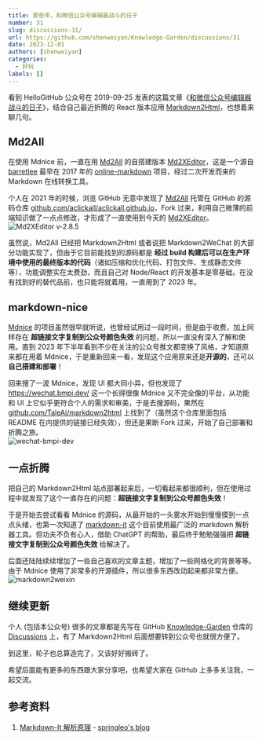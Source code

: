```yaml
---
title: 那些年，和微信公众号编辑器战斗的日子
number: 31
slug: discussions-31/
url: https://github.com/shenweiyan/Knowledge-Garden/discussions/31
date: 2023-12-01
authors: [shenweiyan]
categories: 
  - 好玩
labels: []
---
```


看到 HelloGitHub 公众号在 2019-09-25 发表的这篇文章《[和微信公众号编辑器战斗的日子](https://mp.weixin.qq.com/s/3-A_iSZYD88Cy467qOnNOw)》，结合自己最近折腾的 React 版本应用 [Markdown2Html](https://github.com/shenweiyan/Markdown2Html)，也想着来聊几句。

<!-- more -->

## Md2All

在使用 Mdnice 前，一直在用 [Md2All](https://md.aclickall.com) 的自搭建版本 [Md2XEditor](https://github.com/shenweiyan/Md2XEditor)，这是一个源自 [barretlee](https://github.com/barretlee) 最早在 2017 年的 [online-markdown](https://github.com/barretlee/online-markdown) 项目，经过二次开发而来的 Markdown 在线转换工具。

个人在 2021 年的时候，浏览 GitHub 无意中发现了 [Md2All](https://md.aclickall.com) 托管在 GitHub 的源码仓库 [github.com/aclickall/aclickall.github.io](https://github.com/aclickall/aclickall.github.io>)，Fork 过来，利用自己微薄的前端知识做了一点点修改，才形成了一直使用到今天的 [Md2XEditor](https://github.com/shenweiyan/Md2XEditor)。    
![Md2XEditor v-2.8.5](https://slab-1251708715.cos.ap-guangzhou.myqcloud.com/KGarden/2023/md2xeditor-v2.8.5.png)

虽然说，Md2All 已经把 Markdown2Html 或者说把 Markdown2WeChat 的大部分功能实现了，但由于它目前能找到的源码都是 **经过 build 构建后可以在生产环境中使用的最终版本的代码**（诸如压缩和优化代码、打包文件、生成静态文件等），功能调整实在太费劲，而且自己对 Node/React 的开发基本是零基础。在没有找到好的替代品前，也只能将就着用，一直用到了 2023 年。

## markdown-nice

[Mdnice](https://github.com/mdnice/markdown-nice/) 的项目虽然很早就听说，也曾经试用过一段时间，但是由于收费，加上同样存在 **超链接文字复制到公众号颜色失效** 的问题，所以一直没有深入了解和使用。直到 2023 年下半年看到不少在关注的公众号推文都变换了风格，才知道原来都在用着 Mdnice，于是重新回来一看，发现这个应用原来还是**开源的**，还可以**自己搭建和部署**！

回来搜了一波 Mdnice，发现 UI 都大同小异，但也发现了 <https://wechat.bmpi.dev/> 这一个长得很像 Mdnice 又不完全像的平台，从功能和 UI 上它似乎更符合个人的需求和审美，于是去搜源码，果然在 [github.com/TaleAi/markdown2html](https://github.com/TaleAi/markdown2html) 上找到了（虽然这个仓库里面包括 README 在内提供的链接已经失效），但还是果断 Fork 过来，开始了自己部署和折腾之旅。     
![wechat-bmpi-dev](https://slab-1251708715.cos.ap-guangzhou.myqcloud.com/KGarden/2023/wechat-bmpi-dev.png)

## 一点折腾

把自己的 Markdown2Html 站点部署起来后，一切看起来都很顺利，但在使用过程中就发现了这个一直存在的问题：**超链接文字复制到公众号颜色失效**！

于是开始去尝试看看 Mdnice 的源码，从最开始的一头雾水开始到慢慢摸到一点点头绪，也第一次知道了 [markdown-it](https://github.com/markdown-it/markdown-it) 这个目前使用最广泛的 markdown 解析器工具。但功夫不负有心人，借助 ChatGPT 的帮助，最后终于勉勉强强把 **超链接文字复制到公众号颜色失效** 给解决了。

后面还陆陆续续增加了一些自己喜欢的文章主题，增加了一些网格化的背景等等。由于 Mdnice 使用了非常多的开源插件，所以很多东西改动起来都非常方便。 
![markdown2weixin](https://slab-1251708715.cos.ap-guangzhou.myqcloud.com/KGarden/2023/markdown2wechat.png)

## 继续更新

个人 (包括本公众号) 很多的文章都是先写在 GitHub [Knowledge-Garden](https://github.com/shenweiyan/Knowledge-Garden) 仓库的 [Discussions](https://github.com/shenweiyan/Knowledge-Garden/discussions) 上，有了 Markdown2Html 后面想要转到公众号也就很方便了。

到这里，轮子也总算造完了，又该好好搬砖了。

希望后面能有更多的东西跟大家分享吧，也希望大家在 GitHub 上多多关注我，一起交流。

## 参考资料

1. [Markdown-It 解析原理](https://lq782655835.github.io/blogs/project/markdown-it-code.html) - [springleo's blog](https://lq782655835.github.io/blogs/)

<script src="https://giscus.app/client.js"
	data-repo="shenweiyan/Knowledge-Garden"
	data-repo-id="R_kgDOKgxWlg"
	data-mapping="number"
	data-term="31"
	data-reactions-enabled="1"
	data-emit-metadata="0"
	data-input-position="bottom"
	data-theme="light"
	data-lang="zh-CN"
	crossorigin="anonymous"
	async>
</script>
